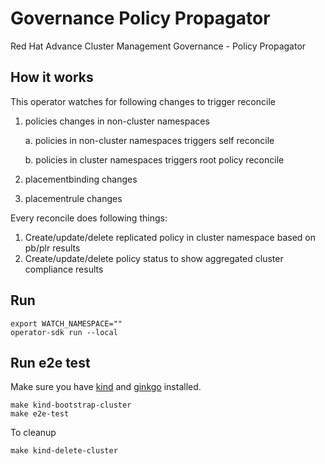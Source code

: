 # Governance Policy Propagator
Red Hat Advance Cluster Management Governance - Policy Propagator

## How it works

This operator watches for following changes to trigger reconcile


1. policies changes in non-cluster namespaces

    a. policies in non-cluster namespaces triggers self reconcile

    b. policies in cluster namespaces triggers root policy reconcile
2. placementbinding changes
3. placementrule changes

Every reconcile does following things:

1. Create/update/delete replicated policy in cluster namespace based on pb/plr results
2. Create/update/delete policy status to show aggregated cluster compliance results

## Run
```
export WATCH_NAMESPACE=""
operator-sdk run --local
```

## Run e2e test
Make sure you have [kind](https://github.com/kubernetes-sigs/kind) and [ginkgo](https://github.com/onsi/ginkgo) installed. 
```
make kind-bootstrap-cluster
make e2e-test
```
To cleanup
```
make kind-delete-cluster
```

<!---
Date: 9/09/2020
-->